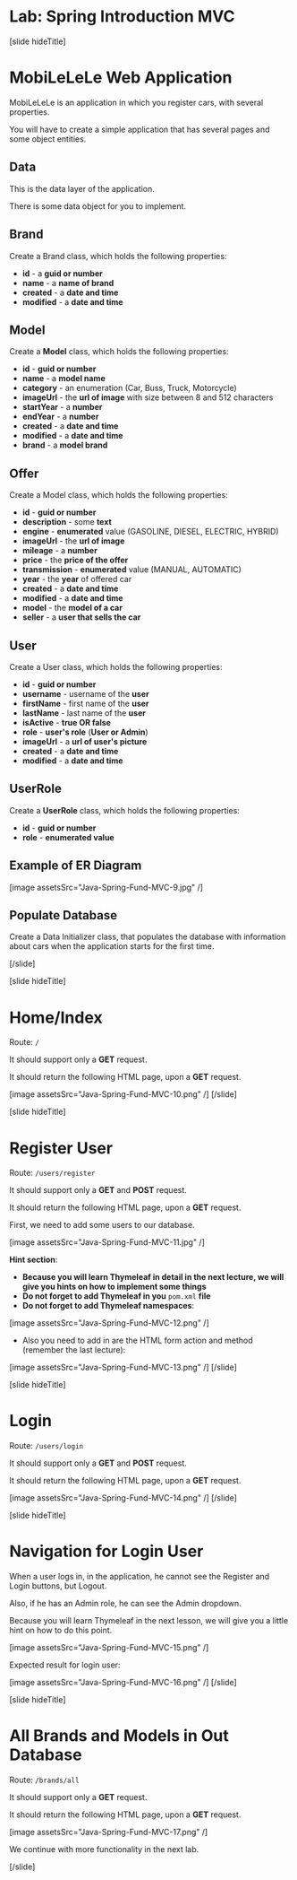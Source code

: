 # Lab: Spring Introduction MVC 

[slide hideTitle]
# MobiLeLeLe Web Application 

MobiLeLeLe is an application in which you register cars, with several properties. 

You will have to create a simple application that has several pages and some object entities. 

## Data 

This is the data layer of the application. 

There is some data object for you to implement. 

## Brand 

Create a Brand class, which holds the following properties: 

- **id** - a **guid or number**
- **name** - a **name of brand**
- **created** - a **date and time**
- **modified** - a **date and time**     
 
## Model 

Create a **Model** class, which holds the following properties: 

- **id** - **guid or number**
- **name** - a **model name**
- **category** - an enumeration (Car, Buss, Truck, Motorcycle) 
- **imageUrl** - the **url of image** with size between 8 and 512 characters
- **startYear** - a **number**
- **endYear** - a **number**
- **created** - a **date and time**
- **modified** - a **date and time**
- **brand** - a **model brand** 

## Offer 

Create a Model class, which holds the following properties: 

- **id** - **guid or number**
- **description** - some **text**
- **engine** - **enumerated** value (GASOLINE, DIESEL, ELECTRIC, HYBRID)
- **imageUrl** - the **url of image**
- **mileage** - a **number** 
- **price** - the **price of the offer** 
- **transmission** - **enumerated** value (MANUAL, AUTOMATIC)
- **year** - the **year** of offered car
- **created** - a **date and time**
- **modified** - a **date and time**
- **model** - the **model of a car**
- **seller** - a **user that sells the car** 

## User 

Create a User class, which holds the following properties: 

- **id** - **guid or number**
- **username** -  username of the **user**
- **firstName** -  first name of the **user**
- **lastName** -  last name of the **user**
- **isActive** - **true OR false**
- **role** -  **user's role** (**User or Admin**)
- **imageUrl** - a **url of user's picture** 
- **created** - a **date and time**
- **modified** - a **date and time** 

## UserRole 

Create a **UserRole** class, which holds the following properties: 

- **id** - **guid or number**
- **role** - **enumerated value**

## Example of ER Diagram

[image assetsSrc="Java-Spring-Fund-MVC-9.jpg" /]

## Populate Database

Create a Data Initializer class, that populates the database with information about cars when the application starts for the first time.

[/slide]

[slide hideTitle]
# Home/Index

Route: `/`

It should support only a **GET** request.

It should return the following HTML page, upon a **GET** request.

[image assetsSrc="Java-Spring-Fund-MVC-10.png" /]
[/slide]

[slide hideTitle]
# Register User

Route: `/users/register`

It should support only a **GET** and **POST** request.

It should return the following HTML page, upon a **GET** request.

First, we need to add some users to our database.

[image assetsSrc="Java-Spring-Fund-MVC-11.jpg" /]

**Hint section**:   
- **Because you will learn Thymeleaf in detail in the next lecture, we will give you hints on how to implement some things**
- **Do not forget to add Thymeleaf in you** `pom.xml` **file**
- **Do not forget to add Thymeleaf namespaces**:

[image assetsSrc="Java-Spring-Fund-MVC-12.png" /]

- Also you need to add in are the HTML form action and method (remember the last lecture):

[image assetsSrc="Java-Spring-Fund-MVC-13.png" /]
[/slide]

[slide hideTitle]
# Login

Route: `/users/login`

It should support only a **GET** and **POST** request.

It should return the following HTML page, upon a **GET** request.


[image assetsSrc="Java-Spring-Fund-MVC-14.png" /]
[/slide]

[slide hideTitle]
# Navigation for Login User 

When a user logs in, in the application, he cannot see the Register and Login buttons, but Logout.

Also, if he has an Admin role, he can see the Admin dropdown.

Because you will learn Thymeleaf in the next lesson, we will give you a little hint on how to do this point.

[image assetsSrc="Java-Spring-Fund-MVC-15.png" /]

Expected result for login user:

[image assetsSrc="Java-Spring-Fund-MVC-16.png" /]
[/slide]

[slide hideTitle]
# All Brands and Models in Out Database 

Route: `/brands/all`

It should support only a **GET** request.

It should return the following HTML page, upon a **GET** request.

[image assetsSrc="Java-Spring-Fund-MVC-17.png" /]

We continue with more functionality in the next lab.

[/slide]